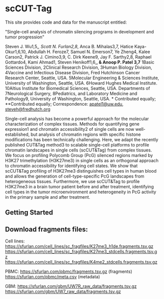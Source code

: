 # scCUT-Tag

This site provides code and data for the manuscript entitled:

"Single-cell analysis of chromatin silencing programs in development and tumor progression"

Steven J. Wu1,5,*, Scott N. Furlan2,8*, Anca B. Mihalas3,7, Hatice Kaya-Okur1,6,10, Abdullah H. Feroze7, Samuel N. Emerson7, Ye Zheng4, Kalee Carson2, Patrick J. Cimino3,9, C. Dirk Keene9, Jay F. Sarthy2,8,  Raphael Gottardo4, Kami Ahmad1, Steven Henikoff1,6,**, & Anoop P. Patel 3,7**
1Basic Sciences Division, 2Clinical Research Division, 3Human Biology Division, 4Vaccine and Infectious Disease Division, Fred Hutchinson Cancer Research Center, Seattle, USA. 5Molecular Engineering & Sciences Institute, University of Washington, Seattle, USA. 6Howard Hughes Medical Institute. 10Altius Institute for Biomedical Sciences, Seattle, USA. Departments of 7Neurological Surgery, 8Pediatrics, and Laboratory Medicine and Pathology9, University of Washington, Seattle, USA. * Contributed equally; **Contributed equally; Correspondence: apatel1@uw.edu, steveh@fredhutch.org


Single-cell analysis has become a powerful approach for the molecular characterization of complex tissues. Methods for quantifying gene expression1 and chromatin accessibility2 of single cells are now well-established, but analysis of chromatin regions with specific histone modifications has been technically challenging.  Here, we adapt the recently published CUT&Tag method3 to scalable single-cell platforms to profile chromatin landscapes in single cells (scCUT&Tag) from complex tissues. We focus on profiling Polycomb Group (PcG) silenced regions marked by H3K27 trimethylation (H3K27me3) in single cells as an orthogonal approach to chromatin accessibility for identifying cell states. We show that scCUT&Tag profiling of H3K27me3 distinguishes cell types in human blood and allows the generation of cell-type-specific PcG landscapes from heterogeneous tissues. Furthermore, we use scCUT&Tag to profile H3K27me3 in a brain tumor patient before and after treatment, identifying cell types in the tumor microenvironment and heterogeneity in PcG activity in the primary sample and after treatment.  


## Getting Started

## Download fragments files:

Cell lines: 
https://sfurlan.com/cell_lines/sc_fragfiles/K27me3_h1de.fragments.tsv.gz 
https://sfurlan.com/cell_lines/sc_fragfiles/K27me3_stdcells.fragments.tsv.gz
https://sfurlan.com/cell_lines/sc_fragfiles/K4me2_stdcells.fragments.tsv.gz

PBMC: 
https://sfurlan.com/pbmc/fragments.tsv.gz (fragments)
https://sfurlan.com/pbmc/meta.csv (metadata)

GBM: 
https://sfurlan.com/gbm/UW7R_raw_data/fragments.tsv.gz
https://sfurlan.com/gbm/UW7_raw_data/fragments.tsv.gz





